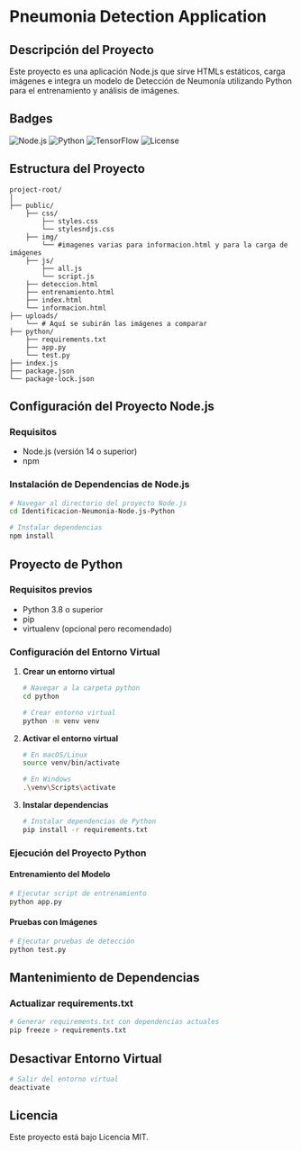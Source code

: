 # Pneumonia Detection Application

## Descripción del Proyecto
Este proyecto es una aplicación Node.js que sirve HTMLs estáticos, carga imágenes e integra un modelo de Detección de Neumonía utilizando Python para el entrenamiento y análisis de imágenes.

## Badges
![Node.js](https://img.shields.io/badge/Node.js-v14%2B-green)
![Python](https://img.shields.io/badge/Python-3.8%2B-blue)
![TensorFlow](https://img.shields.io/badge/TensorFlow-2.x-orange)
![License](https://img.shields.io/badge/License-MIT-yellow)

## Estructura del Proyecto
```
project-root/
│
├── public/
    ├── css/
        ├── styles.css
        └── stylesndjs.css
    ├── img/
        └── #imagenes varias para informacion.html y para la carga de imágenes
    ├── js/
        ├── all.js
        └── script.js
    ├── deteccion.html
    ├── entrenamiento.html
    ├── index.html
    └── informacion.html
├── uploads/
    └── # Aquí se subirán las imágenes a comparar
├── python/
    ├── requirements.txt
    ├── app.py
    └── test.py
├── index.js
├── package.json
└── package-lock.json
```

## Configuración del Proyecto Node.js

### Requisitos
- Node.js (versión 14 o superior)
- npm

### Instalación de Dependencias de Node.js
```bash
# Navegar al directorio del proyecto Node.js
cd Identificacion-Neumonia-Node.js-Python

# Instalar dependencias
npm install
```

## Proyecto de Python

### Requisitos previos
- Python 3.8 o superior
- pip
- virtualenv (opcional pero recomendado)

### Configuración del Entorno Virtual

1. **Crear un entorno virtual**
   ```bash
   # Navegar a la carpeta python
   cd python
   
   # Crear entorno virtual
   python -m venv venv
   ```

2. **Activar el entorno virtual**
   ```bash
   # En macOS/Linux
   source venv/bin/activate
   
   # En Windows
   .\venv\Scripts\activate
   ```

3. **Instalar dependencias**
   ```bash
   # Instalar dependencias de Python
   pip install -r requirements.txt
   ```

### Ejecución del Proyecto Python

#### Entrenamiento del Modelo
```bash
# Ejecutar script de entrenamiento
python app.py
```

#### Pruebas con Imágenes
```bash
# Ejecutar pruebas de detección
python test.py
```

## Mantenimiento de Dependencias

### Actualizar requirements.txt
```bash
# Generar requirements.txt con dependencias actuales
pip freeze > requirements.txt
```

## Desactivar Entorno Virtual
```bash
# Salir del entorno virtual
deactivate
```

## Licencia
Este proyecto está bajo Licencia MIT.
